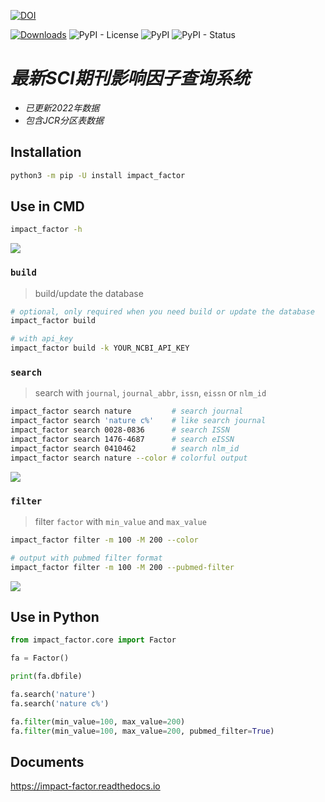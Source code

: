 [![DOI](https://zenodo.org/badge/DOI/10.5281/zenodo.7539859.svg)](https://doi.org/10.5281/zenodo.7539859)

[![Downloads](https://pepy.tech/badge/impact-factor)](https://pepy.tech/project/impact-factor)
![PyPI - License](https://img.shields.io/pypi/l/mi?style=plastic)
![PyPI](https://img.shields.io/pypi/v/impact_factor)
![PyPI - Status](https://img.shields.io/pypi/status/impact_factor)


# ***最新SCI期刊影响因子查询系统***
- *已更新2022年数据*
- *包含JCR分区表数据*

## Installation
```bash
python3 -m pip -U install impact_factor
```

## Use in CMD
```bash
impact_factor -h
```
![](https://suqingdong.github.io/impact_factor/src/help.png)

### `build`
> build/update the database

```bash
# optional, only required when you need build or update the database
impact_factor build

# with api_key
impact_factor build -k YOUR_NCBI_API_KEY
```

### `search`
> search with `journal`, `journal_abbr`, `issn`, `eissn` or `nlm_id`

```bash
impact_factor search nature         # search journal
impact_factor search 'nature c%'    # like search journal
impact_factor search 0028-0836      # search ISSN
impact_factor search 1476-4687      # search eISSN
impact_factor search 0410462        # search nlm_id
impact_factor search nature --color # colorful output
```

![](https://suqingdong.github.io/impact_factor/src/search.png)

### `filter`
> filter `factor` with `min_value` and `max_value`

```bash
impact_factor filter -m 100 -M 200 --color

# output with pubmed filter format
impact_factor filter -m 100 -M 200 --pubmed-filter
```

![](https://suqingdong.github.io/impact_factor/src/filter.png)

## Use in Python
```python
from impact_factor.core import Factor

fa = Factor()

print(fa.dbfile)

fa.search('nature')
fa.search('nature c%')

fa.filter(min_value=100, max_value=200)
fa.filter(min_value=100, max_value=200, pubmed_filter=True)
```

## Documents
https://impact-factor.readthedocs.io
